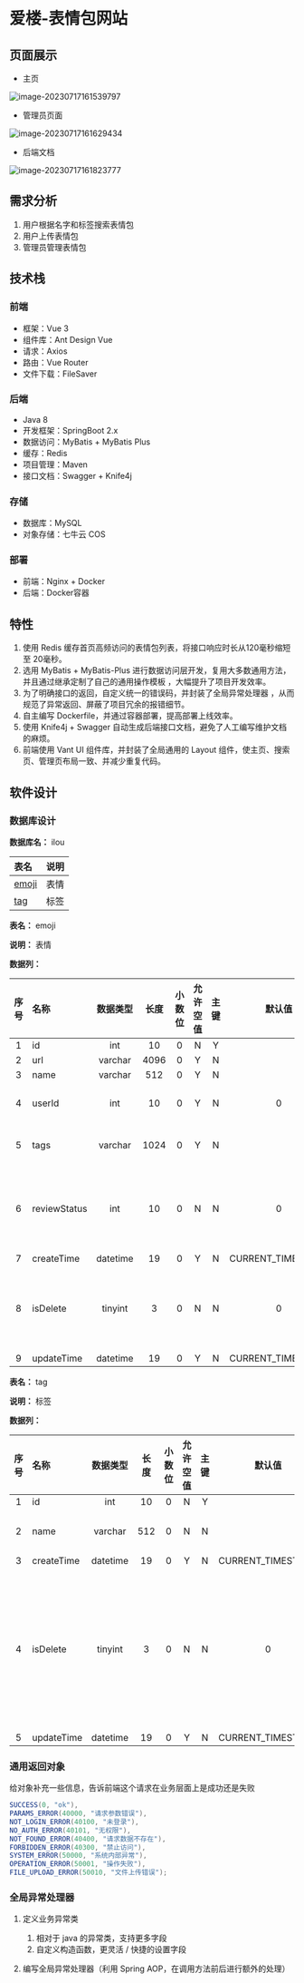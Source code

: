# 爱楼-表情包网站

## 页面展示

- 主页

![image-20230717161539797](https://jsd.cdn.zzko.cn/gh/wyn04/my-pic-bed/202308242323122.png)

- 管理员页面

![image-20230717161629434](https://jsd.cdn.zzko.cn/gh/wyn04/my-pic-bed/image-20230717161629434.png)

- 后端文档

![image-20230717161823777](https://jsd.cdn.zzko.cn/gh/wyn04/my-pic-bed/image-20230717161823777.png)

## 需求分析

1. 用户根据名字和标签搜索表情包
2. 用户上传表情包
3. 管理员管理表情包

## 技术栈

### 前端

- 框架：Vue 3
- 组件库：Ant Design Vue
- 请求：Axios
- 路由：Vue Router
- 文件下载：FileSaver

### 后端

- Java 8
- 开发框架：SpringBoot 2.x
- 数据访问：MyBatis + MyBatis Plus
- 缓存：Redis
- 项目管理：Maven
- 接口文档：Swagger + Knife4j

### 存储

- 数据库：MySQL
- 对象存储：七牛云 COS

### 部署

- 前端：Nginx + Docker
- 后端：Docker容器

## 特性

1. 使用 Redis 缓存首页高频访问的表情包列表，将接口响应时长从120毫秒缩短至 20毫秒。  
2. 选用 MyBatis + MyBatis-Plus 进行数据访问层开发，复用大多数通用方法，并且通过继承定制了自己的通用操作模板 ，大幅提升了项目开发效率。  
3. 为了明确接口的返回，自定义统一的错误码，并封装了全局异常处理器 ，从而规范了异常返回、屏蔽了项目冗余的报错细节。  
4. 自主编写 Dockerfile，并通过容器部署，提高部署上线效率。  
5. 使用 Knife4j + Swagger 自动生成后端接口文档，避免了人工编写维护文档的麻烦。  
6. 前端使用 Vant UI 组件库，并封装了全局通用的 Layout 组件，使主页、搜索页、管理页布局一致、并减少重复代码。  

## 软件设计

### 数据库设计

**数据库名：** ilou

| 表名            | 说明 |
| :-------------- | :--- |
| [emoji](#emoji) | 表情 |
| [tag](#tag)     | 标签 |

**表名：** <a id="tag">emoji</a>

**说明：** 表情

**数据列：**

| 序号 | 名称         | 数据类型 | 长度 | 小数位 | 允许空值 | 主键 |      默认值       |           说明           |
| :--: | :----------- | :------: | :--: | :----: | :------: | :--: | :---------------: | :----------------------: |
|  1   | id           |   int    |  10  |   0    |    N     |  Y   |                   |                          |
|  2   | url          | varchar  | 4096 |   0    |    Y     |  N   |                   |                          |
|  3   | name         | varchar  | 512  |   0    |    Y     |  N   |                   |                          |
|  4   | userId       |   int    |  10  |   0    |    Y     |  N   |         0         |        上传用户id        |
|  5   | tags         | varchar  | 1024 |   0    |    Y     |  N   |                   |       标签数组json       |
|  6   | reviewStatus |   int    |  10  |   0    |    N     |  N   |         0         |  0-待审核,1-通过,2-拒绝  |
|  7   | createTime   | datetime |  19  |   0    |    Y     |  N   | CURRENT_TIMESTAMP |                          |
|  8   | isDelete     | tinyint  |  3   |   0    |    N     |  N   |         0         | 是否删除0-未删除1-已删除 |
|  9   | updateTime   | datetime |  19  |   0    |    Y     |  N   | CURRENT_TIMESTAMP |                          |

**表名：** <a id="tag">tag</a>

**说明：** 标签

**数据列：**

| 序号 | 名称       | 数据类型 | 长度 | 小数位 | 允许空值 | 主键 |      默认值       |           说明           |
| :--: | :--------- | :------: | :--: | :----: | :------: | :--: | :---------------: | :----------------------: |
|  1   | id         |   int    |  10  |   0    |    N     |  Y   |                   |                          |
|  2   | name       | varchar  | 512  |   0    |    N     |  N   |                   |          标签名          |
|  3   | createTime | datetime |  19  |   0    |    Y     |  N   | CURRENT_TIMESTAMP |                          |
|  4   | isDelete   | tinyint  |  3   |   0    |    N     |  N   |         0         | 是否删除0-未删除1-已删除 |
|  5   | updateTime | datetime |  19  |   0    |    Y     |  N   | CURRENT_TIMESTAMP |                          |


### 通用返回对象

给对象补充一些信息，告诉前端这个请求在业务层面上是成功还是失败

```java
SUCCESS(0, "ok"),
PARAMS_ERROR(40000, "请求参数错误"),
NOT_LOGIN_ERROR(40100, "未登录"),
NO_AUTH_ERROR(40101, "无权限"),
NOT_FOUND_ERROR(40400, "请求数据不存在"),
FORBIDDEN_ERROR(40300, "禁止访问"),
SYSTEM_ERROR(50000, "系统内部异常"),
OPERATION_ERROR(50001, "操作失败"),
FILE_UPLOAD_ERROR(50010, "文件上传错误");
```

### 全局异常处理器

1. 定义业务异常类

   1. 相对于 java 的异常类，支持更多字段
   2. 自定义构造函数，更灵活 / 快捷的设置字段
2. 编写全局异常处理器（利用 Spring AOP，在调用方法前后进行额外的处理）

